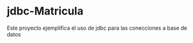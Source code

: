 jdbc-Matricula
==============

Este proyecto ejemplifica el uso de jdbc para las conecciones a base de datos
